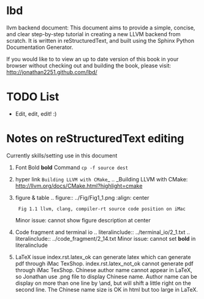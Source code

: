 lbd
===

llvm backend document:  This document aims to provide a simple, concise, and clear step-by-step tutorial in creating a new LLVM backend from scratch.  It is written in reStructuredText, and built using the Sphinx Python Documentation Generator.

If you would like to to view an up to date version of this book in your browser without checking out and building the book, please visit: http://jonathan2251.github.com/lbd/


TODO List
=========
- Edit, edit, edit!  :)


Notes on reStructuredText editing
=================================
Currently skills/setting use in this document

1. Font
	Bold **bold**
	Command ``cp -f source dest``

2. hyper link
	`Building LLVM with CMake`_
		.. _Building LLVM with CMake: http://llvm.org/docs/CMake.html?highlight=cmake

3. figure & table
	.. figure:: ../Fig/Fig1_1.png
		:align: center

		Fig 1.1 llvm, clang, compiler-rt source code position on iMac

	Minor issue: cannot show figure description at center

4. Code fragment and terminal io
	.. literalinclude:: ../terminal_io/2_1.txt
	.. literalinclude:: ../code_fragment/2_14.txt
	Minor issue: cannot set **bold** in literalinclude

5. LaTeX issue
	index.rst.latex_ok can generate latex which can generate pdf through iMac TexShop.
	index.rst.latex_not_ok cannot generate pdf through iMac TexShop.
	Chinese author name cannot appear in LaTeX, so Jonathan use .png file to display Chinese name.
	Author name can be display on more than one line by \\and, but will shift a little right on the second line.
	The Chinese name size is OK in html but too large in LaTeX.